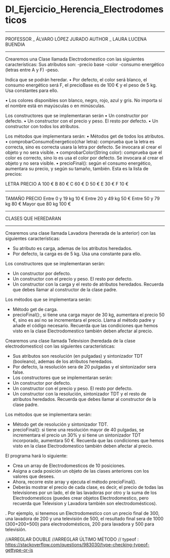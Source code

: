 # DI_Ejercicio_Herencia_Electrodomesticos
_____________
PROFESSOR _ ÁLVARO LÓPEZ JURADO
AUTHOR _ LAURA LUCENA BUENDIA
_____________
Crearemos una Clase llamada Electrodomestico con las siguientes características:
Sus atributos son:
-precio base
-color
-consumo energético (letras entre A y F)
-peso. 

Indica que se podrán heredar.
•	Por defecto, el color será blanco, el consumo energético será F,
	el precioBase es de 100 € y el peso de 5 kg. 
	Usa constantes para ello.

•	Los colores disponibles son blanco, negro, rojo, azul y gris.
	No importa si el nombre está en mayúsculas o en minúsculas.

Los constructores que se implementaran serán
•	Un constructor por defecto.
•	Un constructor con el precio y peso. El resto por defecto.
•	Un constructor con todos los atributos.

Los métodos que implementara serán:
• Métodos get de todos los atributos.
• comprobarConsumoEnergetico(char letra): comprueba que la letra es correcta, sino es correcta usara la letra por defecto. 
	Se invocara al crear el objeto y no sera visible.
• comprobarColor(String color): comprueba que el color es correcto, sino lo es usa el color por defecto. 
	Se invocara al crear el objeto y no sera visible.
• precioFinal(): según el consumo energético, aumentara su precio, y según su tamaño, también. 
	Esta es la lista de precios:

LETRA	PRECIO
A		100 €
B		80 €
C		60 €
D		50 €
E		30 €
F		10 €

_______________________________
TAMAÑO				PRECIO
Entre 0 y 19 kg		10 €
Entre 20 y 49 kg	50 €
Entre 50 y 79 kg	80 €
Mayor que 80 kg		100 €

_______________________________
CLASES QUE HEREDARAN
_______________________________
Crearemos una clase llamada Lavadora  (hererada de la anterior) con las siguientes características:
*	Su atributo es carga, ademas de los atributos heredados.
*	Por defecto, la carga es de 5 kg. Usa una constante para ello.

Los constructores que se implementaran serán:
*	Un constructor por defecto.
*	Un constructor con el precio y peso. El resto por defecto.
*	Un constructor con la carga y el resto de atributos heredados. 
Recuerda que debes llamar al constructor de la clase padre.

Los métodos que se implementara serán:
*	Método get de carga.
*	precioFinal():, si tiene una carga mayor de 30 kg, aumentara el precio 50 €, sino es así no se incrementara el precio. Llama al método padre y añade el código necesario. 
Recuerda que las condiciones que hemos visto en la clase Electrodomestico también deben afectar al precio.

Crearemos una clase llamada Television (heredada de la clase electrodomestico) con las siguientes características:
*	Sus atributos son resolución (en pulgadas) y sintonizador TDT (booleano), ademas de los atributos heredados.
*	Por defecto, la resolución sera de 20 pulgadas y el sintonizador sera false.
*	Los constructores que se implementaran serán:
*	Un constructor por defecto.
*	Un constructor con el precio y peso. El resto por defecto.
*	Un constructor con la resolución, sintonizador TDT y el resto de atributos heredados. 
	Recuerda que debes llamar al constructor de la clase padre.

Los métodos que se implementara serán:
*	Método get de resolución y sintonizador TDT.
*	precioFinal(): si tiene una resolución mayor de 40 pulgadas, se incrementara el precio un 30% y si tiene un sintonizador TDT incorporado, aumentara 50 €.
	Recuerda que las condiciones que hemos visto en la clase Electrodomestico también deben afectar al precio.

El programa hará lo siguiente:
*	Crea un array de Electrodomesticos de 10 posiciones.
*	Asigna a cada posición un objeto de las clases anteriores con los valores que desees.
*	Ahora, recorre este array y ejecuta el método precioFinal().
*	Deberás mostrar el precio de cada clase, es decir, el precio de todas las televisiones por un lado, el de las lavadoras por otro y la suma de los Electrodomesticos
(puedes crear objetos Electrodomestico, pero recuerda que Television y Lavadora también son electrodomésticos). 

.
Por ejemplo, si tenemos un Electrodomestico con un precio final de 300, una lavadora de 200 y una televisión de 500, el resultado final sera de 1000 (300+200+500) para electrodomésticos, 200 para lavadora y 500 para televisión.

//ARREGLAR DOUBLE
//ARREGLAR ÚLTIMO MÉTODO
// typeof : https://stackoverflow.com/questions/983030/type-checking-typeof-gettype-or-is